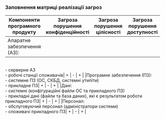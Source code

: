 ### Заповнення матриці реалізації загроз


| Компоненти програмного продукту| Загроза порушення конфіденційності | Загроза порушення цілісності | Загроза порушення доступності |
|--------------------------- |:---------------:| :---------------:|:---------------:|
|Апаратне забезпечення (АЗ):
<br> - серверне АЗ
<br> - робочі станції споживачів| + | - | + |
|Програмне забезпечення (ПЗ):
<br> - системне ПЗ (ОС, СКБД,
системні утиліти)
<br> - прикладне ПЗ| + | - | + |
|Дані:
<br> - системні (конфігураційні файли
ОС та прикладного ПЗ)
<br> - прикладні дані (файли та база
даних), які є результатом роботи
прикладного ПЗ| + | - | + |
|Персонал:
<br> - обслуговуючий персонал
(адміністратори системи)
<br> - споживачі прикладного ПЗ| + | - | + |
